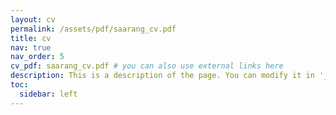 ```yaml
---
layout: cv
permalink: /assets/pdf/saarang_cv.pdf
title: cv
nav: true
nav_order: 5
cv_pdf: saarang_cv.pdf # you can also use external links here
description: This is a description of the page. You can modify it in '_pages/cv.md'. You can also change or remove the top pdf download button.
toc:
  sidebar: left
---
```

